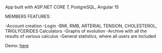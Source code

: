 App built with ASP.NET CORE 7, PostgreSQL, Angular 15

MEMBERS FEATURES:

-Account creation
-Login
-BMI, RMB, ARTERIAL TENSION, CHOLESTEROL, TRIGLYCERIDES Calculators
-Graphs of evolution
-Archive with all the results of various calculus
-General statistics, where all users are included

Demo: [here](https://fitmetricshub.fly.dev/)

